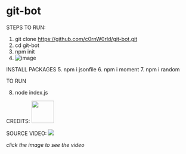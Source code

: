 # git-bot

STEPS TO RUN:

1. git clone https://github.com/c0rnW0rld/git-bot.git
2. cd git-bot
3. npm init
4. ![image](https://github.com/c0rnW0rld/git-bot/assets/90005162/17f10202-3eaa-4902-82ad-727d23ae6557)

INSTALL PACKAGES
5. npm i jsonfile
6. npm i moment
7. npm i random

TO RUN

8. node index.js

CREDITS: [<img src="https://github.com/akshaymarch7.png" width="60px;"/>](https://github.com/akshaymarch7)

SOURCE VIDEO: [<img src=https://github.com/c0rnW0rld/git-bot/assets/90005162/c0dfa570-3798-404e-8766-fcea4de723eb/>](https://www.youtube.com/watch?v=2q--gA97caM)

*click the image to see the video*
